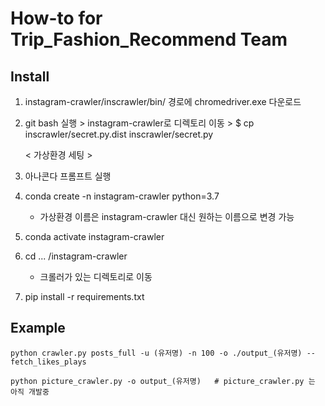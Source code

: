 # How-to for Trip_Fashion_Recommend Team



## Install

1. instagram-crawler/inscrawler/bin/ 경로에 chromedriver.exe 다운로드

2. git bash 실행 > instagram-crawler로 디렉토리 이동 > $ cp inscrawler/secret.py.dist inscrawler/secret.py

   

   < 가상환경 세팅 >

3. 아나콘다 프롬프트 실행

4. conda create -n instagram-crawler python=3.7

   - 가상환경 이름은 instagram-crawler 대신 원하는 이름으로 변경 가능

5. conda activate instagram-crawler

6. cd  ... /instagram-crawler

   - 크롤러가 있는 디렉토리로 이동

7. pip install -r requirements.txt



## Example

```
python crawler.py posts_full -u (유저명) -n 100 -o ./output_(유저명) --fetch_likes_plays

python picture_crawler.py -o output_(유저명)   # picture_crawler.py 는 아직 개발중
```

